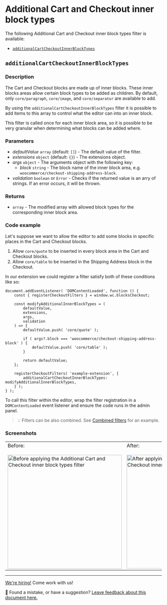 # Additional Cart and Checkout inner block types

The following Additional Cart and Checkout inner block types filter is available:

-   [`additionalCartCheckoutInnerBlockTypes`](#additionalcartcheckoutinnerblocktypes)

## `additionalCartCheckoutInnerBlockTypes`

### Description <!-- omit in toc -->

The Cart and Checkout blocks are made up of inner blocks. These inner blocks areas allow certain block types to be added as children. By default, only `core/paragraph`, `core/image`, and `core/separator` are available to add.

By using the `additionalCartCheckoutInnerBlockTypes` filter it is possible to add items to this array to control what the editor can into an inner block.

This filter is called once for each inner block area, so it is possible to be very granular when determining what blocks can be added where.

### Parameters <!-- omit in toc -->

-   _defaultValue_ `array` (default: `[]`) - The default value of the filter.
-   _extensions_ `object` (default: `{}`) - The extensions object.
-   _args_ `object` - The arguments object with the following key:
    -   _block_ `string` - The block name of the inner block area, e.g. `woocommerce/checkout-shipping-address-block`.
-   _validation_ `boolean` or `Error` - Checks if the returned value is an arry of strings. If an error occurs, it will be thrown.

### Returns <!-- omit in toc -->

-   `array` - The modified array with allowed block types for the corresponding inner block area.

### Code example <!-- omit in toc -->

Let's suppose we want to allow the editor to add some blocks in specific places in the Cart and Checkout blocks.

1. Allow `core/quote` to be inserted in every block area in the Cart and Checkout blocks.
2. Allow `core/table` to be inserted in the Shipping Address block in the Checkout.

In our extension we could register a filter satisfy both of these conditions like so:

```tsx
document.addEventListener( 'DOMContentLoaded', function () {
	const { registerCheckoutFilters } = window.wc.blocksCheckout;

	const modifyAdditionalInnerBlockTypes = (
		defaultValue,
		extensions,
		args,
		validation
	) => {
		defaultValue.push( 'core/quote' );

		if ( args?.block === 'woocommerce/checkout-shipping-address-block' ) {
			defaultValue.push( 'core/table' );
		}

		return defaultValue;
	};

	registerCheckoutFilters( 'example-extension', {
		additionalCartCheckoutInnerBlockTypes: modifyAdditionalInnerBlockTypes,
	} );
} );
```

To call this filter within the editor, wrap the filter registration in a `DOMContentLoaded` event listener and ensure the code runs in the admin panel.

> 💡 Filters can be also combined. See [Combined filters](../available-filters.md#combined-filters) for an example.

### Screenshots <!-- omit in toc -->

<table>
<tr>
<td valign="top">Before:
<br><br>
<img width="367" alt="Before applying the Additional Cart and Checkout inner block types filter" src="https://github.com/woocommerce/woocommerce-blocks/assets/3323310/0d4560c8-c2b1-4ed8-8aee-469b248ccb08">

</td>
<td valign="top">After:
<br><br>
<img width="366" alt="After applying the Additional Cart and Checkout inner block types filter" src="https://github.com/woocommerce/woocommerce-blocks/assets/3323310/d38cd568-6c8c-4158-9269-d8dffdf66988">
</td>
</tr>
</table>

<!-- FEEDBACK -->

---

[We're hiring!](https://woocommerce.com/careers/) Come work with us!

🐞 Found a mistake, or have a suggestion? [Leave feedback about this document here.](https://github.com/woocommerce/woocommerce-blocks/issues/new?assignees=&labels=type%3A+documentation&template=--doc-feedback.md&title=Feedback%20on%20./docs/third-party-developers/extensibility/checkout-block/available-filters/additional-cart-checkout-inner-block-types.md)
